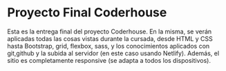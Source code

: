 # Proyecto Final Coderhouse 
Esta es la entrega final del proyecto Coderhouse. En la misma, se verán aplicadas todas las cosas vistas durante la cursada, desde HTML y CSS hasta Bootstrap, grid, flexbox, sass, y los conocimientos aplicados con git,github y la subida al servidor (en este caso usando Netlify). Además, el sitio es completamente responsive (se adapta a todos los dispositivos).

